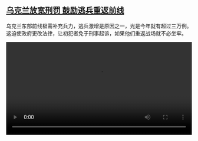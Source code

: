 <!--1732535224000-->
[乌克兰放宽刑罚 鼓励逃兵重返前线](https://www.dw.com/zh/%E4%B9%8C%E5%85%8B%E5%85%B0%E6%94%BE%E5%AE%BD%E5%88%91%E7%BD%9A%20%E9%BC%93%E5%8A%B1%E9%80%83%E5%85%B5%E9%87%8D%E8%BF%94%E5%89%8D%E7%BA%BF/a-70844089)
------

<p>乌克兰东部前线极需补充兵力，逃兵激增是原因之一，光是今年就有超过三万例。这迫使政府更改法律，让初犯者免于刑事起诉，如果他们重返战场就不必坐牢。</small></p><video src="https://tvdownloaddw-a.akamaihd.net/vps/webvideos/CHI/2024/DWVG/DWVGCHI241121_DWFCCHI241121_deserter-LTR-WID_01ICW_AVC_640x360.mp4" controls style="width:100%"></video>
